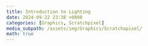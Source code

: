 ```yaml
---
title: Introduction to Lighting
date: 2024-09-22 23:38 +0800
categories: [Graphics, Scratchpixel]
media_subpath: /assets/img/Graphics/Scratchapixel/
math: true
---
```

